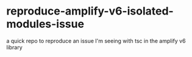 # reproduce-amplify-v6-isolated-modules-issue
a quick repo to reproduce an issue I'm seeing with tsc in the amplify v6 library
